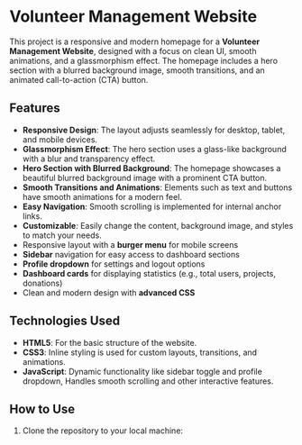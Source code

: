 # Volunteer Management Website

This project is a responsive and modern homepage for a **Volunteer Management Website**, designed with a focus on clean UI, smooth animations, and a glassmorphism effect. The homepage includes a hero section with a blurred background image, smooth transitions, and an animated call-to-action (CTA) button.

## Features

- **Responsive Design**: The layout adjusts seamlessly for desktop, tablet, and mobile devices.
- **Glassmorphism Effect**: The hero section uses a glass-like background with a blur and transparency effect.
- **Hero Section with Blurred Background**: The homepage showcases a beautiful blurred background image with a prominent CTA button.
- **Smooth Transitions and Animations**: Elements such as text and buttons have smooth animations for a modern feel.
- **Easy Navigation**: Smooth scrolling is implemented for internal anchor links.
- **Customizable**: Easily change the content, background image, and styles to match your needs.
- Responsive layout with a **burger menu** for mobile screens
- **Sidebar** navigation for easy access to dashboard sections
- **Profile dropdown** for settings and logout options
- **Dashboard cards** for displaying statistics (e.g., total users, projects, donations)
- Clean and modern design with **advanced CSS**


## Technologies Used

- **HTML5**: For the basic structure of the website.
- **CSS3**: Inline styling is used for custom layouts, transitions, and animations.
- **JavaScript**: Dynamic functionality like sidebar toggle and profile dropdown, Handles smooth scrolling and other interactive features.

## How to Use

1. Clone the repository to your local machine:

  
